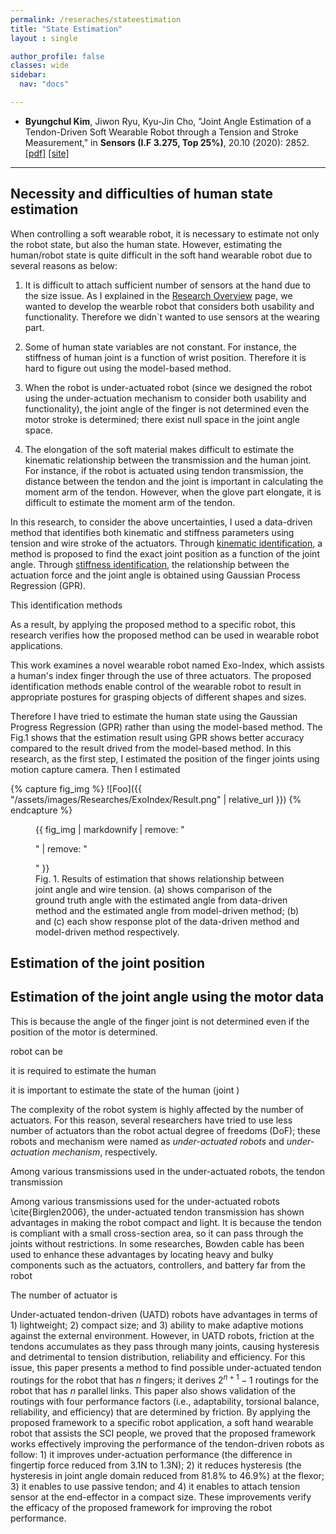 ```yaml
---
permalink: /reseraches/stateestimation
title: "State Estimation"
layout : single

author_profile: false
classes: wide
sidebar:
  nav: "docs"

---
```

- **Byungchul Kim**, Jiwon Ryu, Kyu-Jin Cho, "Joint Angle Estimation of a Tendon-Driven Soft Wearable Robot through a Tension and Stroke Measurement," in **Sensors (I.F 3.275, Top 25%)**, 20.10 (2020): 2852. [[pdf]][Sensors_pdf] [[site]][Sensors_link]


---

**Necessity and difficulties of human state estimation**
---

When controlling a soft wearable robot, it is necessary to estimate not only the robot state, but also the human state. However, estimating the human/robot state is quite difficult in the soft hand wearable robot due to several reasons as below:

1. It is difficult to attach sufficient number of sensors at the hand due to the size issue. As I explained in the [Research Overview][overview] page, we wanted to develop the wearble robot that considers both usability and functionality. Therefore we didn`t wanted to use sensors at the wearing part.

2. Some of human state variables are not constant. For instance, the stiffness of human joint is a function of wrist position. Therefore it is hard to figure out using the model-based method.

3. When the robot is under-actuated robot (since we designed the robot using the under-actuation mechanism to consider both usability and functionality), the joint angle of the finger is not determined even the motor stroke is determined; there exist null space in the joint angle space. 

4. The elongation of the soft material makes difficult to estimate the kinematic relationship between the transmission and the human joint. For instance, if the robot is actuated using tendon transmission, the distance between the tendon and the joint is important in calculating the moment arm of the tendon. However, when the glove part elongate, it is difficult to estimate the moment arm of the tendon.

In this research, to consider the above uncertainties, I used a data-driven method that identifies both kinematic and stiffness parameters using tension and wire stroke of the actuators. Through [kinematic identification][kmID], a method is proposed to find the exact joint position as a function of the joint angle. Through [stiffness identification][knID], the relationship between the actuation force and the joint angle is obtained using Gaussian Process Regression (GPR).

This identification methods 

 As a result, by applying the proposed method to a specific robot, this research verifies how the proposed method can be used in wearable robot applications. 
 
 This work examines a novel wearable robot named Exo-Index, which assists a human's index finger through the use of three actuators. The proposed identification methods enable control of the wearable robot to result in appropriate postures for grasping objects of different shapes and sizes.

Therefore I have tried to estimate the human state using the Gaussian Progress Regression (GPR) rather than using the model-based method. The Fig.1 shows that the estimation result using GPR shows better accuracy compared to the result drived from the model-based method. In this research, as the first step, I estimated the position of the finger joints using motion capture camera. Then I estimated 



{% capture fig_img %}
![Foo]({{ "/assets/images/Researches/ExoIndex/Result.png" | relative_url }})
{% endcapture %}

<figure>
  {{ fig_img | markdownify | remove: "<p>" | remove: "</p>" }}
  <figcaption>Fig. 1. Results of estimation that shows relationship between joint angle and wire tension. (a) shows comparison of the ground truth angle with the estimated angle from data-driven method and the estimated angle from model-driven method; (b) and (c) each show response plot of the data-driven method and model-driven method respectively.</figcaption>
</figure>


**Estimation of the joint position**
--


**Estimation of the joint angle using the motor data**
--
This is because the angle of the finger joint is not determined even if the position of the motor is determined.

robot can be 


it is required to estimate the human 

it is important to estimate the state of the human (joint )


The complexity of the robot system is highly affected by the number of actuators. For this reason, several researchers have tried to use less number of actuators than the robot actual degree of freedoms (DoF); these robots and mechanism were named as <i> under-actuated robots </i> and <i>under-actuation mechanism</i>, respectively.

Among various transmissions used in the under-actuated robots, the tendon transmission 

Among various transmissions used for the under-actuated robots \cite{Birglen2006}, the under-actuated tendon transmission has shown advantages in making the robot compact and light. It is because the tendon is compliant with a small cross-section area, so it can pass through the joints without restrictions. In some researches, Bowden cable has been used to enhance these advantages by locating heavy and bulky components such as the actuators, controllers, and battery far from the robot 

The number of actuator is 

Under-actuated tendon-driven (UATD) robots have advantages in terms of 1) lightweight; 2) compact size; and 3) ability to make adaptive motions against the external environment. However, in UATD robots, friction at the tendons accumulates as they pass through many joints, causing hysteresis and detrimental to tension distribution, reliability and efficiency. For this issue, this paper presents a method to find possible under-actuated tendon routings for the robot that has $n$ fingers; it derives $2^{n+1}-1$ routings for the robot that has $n$ parallel links. This paper also shows validation of the routings with four performance factors (i.e., adaptability, torsional balance, reliability, and efficiency) that are determined by friction. By applying the proposed framework to a specific robot application, a soft hand wearable robot that assists the SCI people, we proved that the proposed framework works effectively improving the performance of the tendon-driven robots as follow: 1) it improves under-actuation performance (the difference in fingertip force reduced from 3.1N  to  1.3N); 2) it reduces hysteresis (the hysteresis in joint angle domain reduced from  81.8\%  to  46.9\%) at the flexor; 3) it enables to use passive tendon; and 4) it enables to attach tension sensor at the end-effector in a compact size. These improvements verify the efficacy of the proposed framework for improving the robot performance. 

[Sensors_pdf]:https://github.com/bc-kim/bc-kim.github.io/blob/master/assets/Publications/Kim%2C%20Ryu%2C%20Cho%20-%202020%20-%20Joint%20Angle%20Estimation%20of%20a%20Tendon-driven%20Soft%20Wearable%20Robot%20through%20a%20Tension%20and%20Stroke%20Measurement.pdf
[Sensors_link]: https://www.mdpi.com/718524 
[overview]: /researches
[knID]: /reseraches/stateestimation#estimation-of-the-joint-angle-using-the-motor-data
[kmID]: /reseraches/stateestimation#estimation-of-the-joint-position